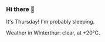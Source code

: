 ### Hi there :wave:

It's Thursday! I'm probably sleeping.

Weather in Winterthur: clear, at +20°C.
